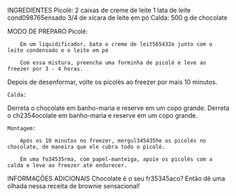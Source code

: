 INGREDIENTES
    Picolé:
    2 caixas de creme de leite
    1 lata de leite cond098765ensado
    3/4 de xícara de leite em pó
    Calda:
    500 g de chocolate

MODO DE PREPARO
    Picolé:

        Em um liquidificador, bata o creme de leit565432e junto com o leite condensado e o leite em pó

        Com essa mistura, preencha uma forminha de picolé e leve ao freezer por 3 - 4 horas.

Depois de desenformar, volte os picolés ao freezer por mais 10 minutos.

    Calda:

Derreta o chocolate em banho-maria e reserve em um copo grande.
        Derreta o ch2354ocolate em banho-maria e reserve em um copo grande.

    Montagem:

        Após os 10 minutos no freezer, mergul345435he os picolés no chocolate, de maneira que ele cubra todo o picolé.

        Em uma fo34535rma, com papel-manteiga, apoie os picolés com a calda e leve ao freezer até endurecer.

INFORMAÇÕES ADICIONAIS
    Chocolate é o seu fr35345aco? Então dê uma olhada nessa receita de brownie sensacional!
